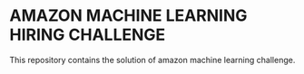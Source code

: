 # AMAZON MACHINE LEARNING HIRING CHALLENGE 

This repository contains the solution of amazon machine learning challenge. 
